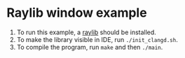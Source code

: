 # Raylib window example

1. To run this example, a [raylib](https://github.com/raysan5/raylib) should be installed.
2. To make the library visible in IDE, run `./init_clangd.sh`.
3. To compile the program, run `make` and then `./main`.
